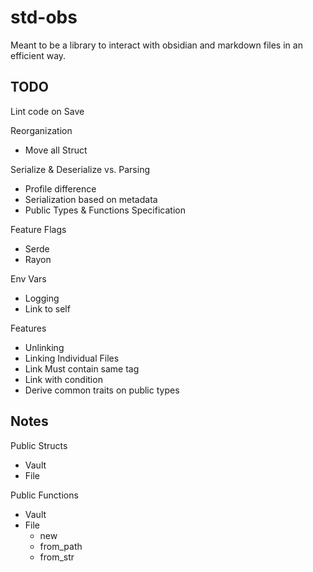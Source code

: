 # std-obs

Meant to be a library to interact with obsidian and markdown files in an efficient way.

## TODO

Lint code on Save

Reorganization
 - Move all Struct

Serialize & Deserialize vs. Parsing 
 - Profile difference
 - Serialization based on metadata
 - Public Types & Functions Specification

Feature Flags
 - Serde
 - Rayon

Env Vars
 - Logging
 - Link to self

Features
 - Unlinking
 - Linking Individual Files
 - Link Must contain same tag
 - Link with condition
 - Derive common traits on public types

## Notes

Public Structs
 - Vault
 - File

Public Functions
 - Vault
 - File
   - new
   - from_path
   - from_str
 
   